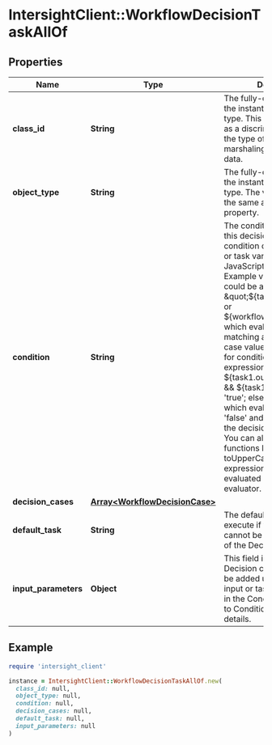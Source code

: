 # IntersightClient::WorkflowDecisionTaskAllOf

## Properties

| Name | Type | Description | Notes |
| ---- | ---- | ----------- | ----- |
| **class_id** | **String** | The fully-qualified name of the instantiated, concrete type. This property is used as a discriminator to identify the type of the payload when marshaling and unmarshaling data. | [default to &#39;workflow.DecisionTask&#39;] |
| **object_type** | **String** | The fully-qualified name of the instantiated, concrete type. The value should be the same as the &#39;ClassId&#39; property. | [default to &#39;workflow.DecisionTask&#39;] |
| **condition** | **String** | The condition to evaluate for this decision task. The condition can be a workflow or task variable or an JavaScript expression. Example value for condition could be a variable like \&quot;${task1.output.var1} or ${workflow.input.var2}\&quot; which evaluates to a value matching any of the decision case values. Example value for condition if it&#39;s an expression - \&quot;if ( ${task1.output.var1} ! &#x3D; null &amp;&amp; ${task1.output.var1} &gt; 0 ) &#39;true&#39;; else &#39;false&#39;; \&quot; which evaluates to &#39;true&#39; or &#39;false&#39; and will match one of the decision case values. You can also use JavaScript functions like indexOf, toUpperCase in the expression which will be evaluated by the expression evaluator. | [optional] |
| **decision_cases** | [**Array&lt;WorkflowDecisionCase&gt;**](WorkflowDecisionCase.md) |  | [optional] |
| **default_task** | **String** | The default next Task to execute if the decision cannot be evaluated to any of the DecisionCases. | [optional] |
| **input_parameters** | **Object** | This field is deprecated. Decision case conditions can be added using the workflow input or task output variables in the Condition field. Refer to Condition field for more details. | [optional] |

## Example

```ruby
require 'intersight_client'

instance = IntersightClient::WorkflowDecisionTaskAllOf.new(
  class_id: null,
  object_type: null,
  condition: null,
  decision_cases: null,
  default_task: null,
  input_parameters: null
)
```

